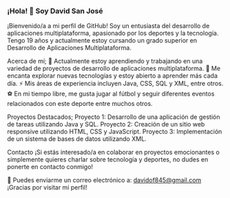 ### ¡Hola! 👋 Soy David San José

¡Bienvenido/a a mi perfil de GitHub! Soy un entusiasta del desarrollo de aplicaciones multiplataforma, apasionado por los deportes y la tecnología. Tengo 19 años y actualmente estoy cursando un grado superior en Desarrollo de Aplicaciones Multiplataforma.

Acerca de mí;
🔭 Actualmente estoy aprendiendo y trabajando en una variedad de proyectos de desarrollo de aplicaciones multiplataforma.
🌱 Me encanta explorar nuevas tecnologías y estoy abierto a aprender más cada día.
⚡ Mis áreas de experiencia incluyen Java, CSS, SQL y XML, entre otros.
⚽ En mi tiempo libre, me gusta jugar al fútbol y seguir diferentes eventos relacionados con este deporte entre muchos otros.

Proyectos Destacados;
Proyecto 1: Desarrollo de una aplicación de gestión de tareas utilizando Java y SQL.
Proyecto 2: Creación de un sitio web responsive utilizando HTML, CSS y JavaScript.
Proyecto 3: Implementación de un sistema de bases de datos utilizando XML.

Contacto
¡Si estás interesado/a en colaborar en proyectos emocionantes o simplemente quieres charlar sobre tecnología y deportes, no dudes en ponerte en contacto conmigo!

📧 Puedes enviarme un correo electrónico a: davidof845@gmail.com
¡Gracias por visitar mi perfil!

